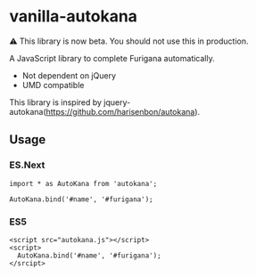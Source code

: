 # vanilla-autokana

:warning: This library is now beta. You should not use this in production.

A JavaScript library to complete Furigana automatically.

- Not dependent on jQuery
- UMD compatible

This library is inspired by jquery-autokana(https://github.com/harisenbon/autokana).

## Usage

### ES.Next

```
import * as AutoKana from 'autokana';

AutoKana.bind('#name', '#furigana');
```

### ES5

```
<script src="autokana.js"></script>
<script>
  AutoKana.bind('#name', '#furigana');
</srcipt>
```
